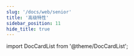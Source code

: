 ```yaml
---
slug: '/docs/web/senior'
title: '高级特性'
sidebar_position: 11
hide_title: true
---
```


import DocCardList from '@theme/DocCardList';

<DocCardList />
